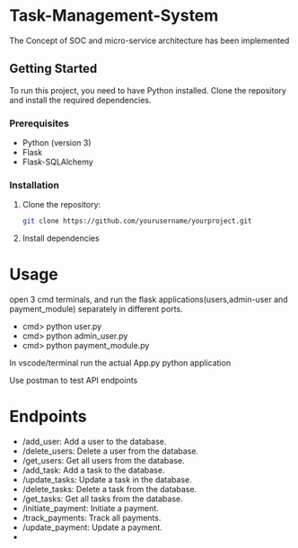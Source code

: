 # Task-Management-System
The Concept of SOC and micro-service architecture has been implemented

## Getting Started

To run this project, you need to have Python installed. Clone the repository and install the required dependencies.

### Prerequisites

- Python (version 3)
- Flask
- Flask-SQLAlchemy

### Installation

1. Clone the repository:

   ```bash
   git clone https://github.com/yourusername/yourproject.git

2. Install dependencies

# Usage
open 3 cmd terminals, and run the flask applications(users,admin-user and payment_module) separately in different ports.

- cmd> python user.py
- cmd> python admin_user.py
- cmd> python payment_module.py

In vscode/terminal run the actual App.py python application

Use postman to test API endpoints

# Endpoints

- /add_user: Add a user to the database.
- /delete_users: Delete a user from the database.
- /get_users: Get all users from the database.
- /add_task: Add a task to the database.
- /update_tasks: Update a task in the database.
- /delete_tasks: Delete a task from the database.
- /get_tasks: Get all tasks from the database.
- /initiate_payment: Initiate a payment.
- /track_payments: Track all payments.
- /update_payment: Update a payment.
- 
